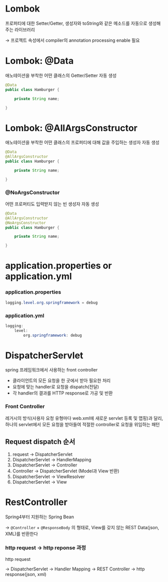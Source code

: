 # Lombok

프로퍼티에 대한 Setter/Getter, 생성자와 toString와 같은 메소드를 자동으로 생성해주는 라이브러리

→ 프로젝트 속성에서 compiler의 annotation processing enable 필요

# Lombok: @Data

애노테이션을 부착한 어떤 클래스의 Getter/Setter 자동 생성

```java
@Data
public class Hamburger {

	private String name;

}
```

# Lombok: @AllArgsConstructor

애노테이션을 부착한 어떤 클래스의 프로퍼티에 대해 값을 주입하는 생성자 자동 생성

```java
@Data
@AllArgsConstructor
public class Hamburger {

	private String name;

}
```

### @NoArgsConstructor

어떤 프로퍼티도 입력받지 않는 빈 생성자 자동 생성

```java
@Data
@AllArgsConstructor
@NoArgsConstructor
public class Hamburger {

	private String name;

}
```

# application.properties or application.yml

### application.properties

```java
logging.level.org.springframework = debug
```

### application.yml

```java
logging:
	level:
		org.springframework: debug
```

# DispatcherServlet

spring 프레임워크에서 사용하는 front controller

- 클라이언트의 모든 요청을 한 곳에서 받아 필요한 처리
- 요청에 맞는 handler로 요청을 dispatch(전달)
- 각 handler의 결과를 HTTP response로 가공 및 반환

### Front Controller

레거시의 방식(사용자 요청 유형마다 web.xml에 새로운 servlet 등록 및 맵핑)과 달리, 하나의 servlet에서 모든 요청을 받아들여 적절한 controller로 요청을 위임하는 패턴

## Request dispatch 순서

1. request → DispatcherServlet
2. DispatcherServlet → HandlerMapping
3. DispatcherServlet → Controller
4. Controller → DispatcherServlet (Model과 View 반환)
5. DispatcherServlet → ViewResolver
6. DispatcherServlet → View

# RestController

Spring4부터 지원하는 Spring Bean

→ `@Controller` + `@ResponseBody` 의 형태로, View를 갖지 않는 REST Data(json, XML)를 반환한다

### http request → http reponse 과정

http request

→ DispatcherServlet → Handler Mapping → REST Controller → http response(json, xml)
